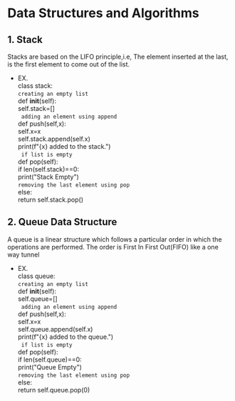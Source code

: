 # Data Structures and Algorithms
## 1. Stack
Stacks are based on the LIFO principle,i.e, The element inserted at the last, is the first element to come out of the list.
- EX.  
class stack:  
```creating an empty list```  
def __init__(self):  
self.stack=[]  
``` adding an element using append```  
def push(self,x):  
self.x=x  
self.stack.append(self.x)  
print(f"{x} added to the stack.")  
``` if list is empty```  
def pop(self):  
if len(self.stack)==0:  
print("Stack Empty")  
```removing the last element using pop```  
else:  
return self.stack.pop()  

## 2. Queue Data Structure
A queue is a linear structure which follows a particular order in which the operations are performed. The order is First In First Out(FIFO)
like a one way tunnel
- EX.  
class queue:    
```creating an empty list```  
def __init__(self):  
self.queue=[]  
``` adding an element using append```  
def push(self,x):  
self.x=x  
self.queue.append(self.x)  
print(f"{x} added to the queue.")  
``` if list is empty```  
def pop(self):  
if len(self.queue)==0:  
print("Queue Empty")  
```removing the last element using pop```  
else:  
return self.queue.pop(0)  

